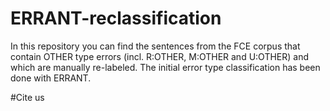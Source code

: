 # ERRANT-reclassification
In this repository you can find the sentences 
from the FCE corpus that contain OTHER type errors (incl. R:OTHER, M:OTHER and U:OTHER) 
and which are manually re-labeled. The initial error type classification has been done with ERRANT.

#Cite us

